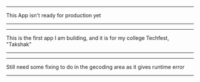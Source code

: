 ******************************
This App isn't ready for production yet
******************************

******************************
This is the first app I am building, and it is for my college Techfest, "Takshak"
******************************

******************************
Still need some fixing to do in the gecoding area as it gives runtime error
******************************
